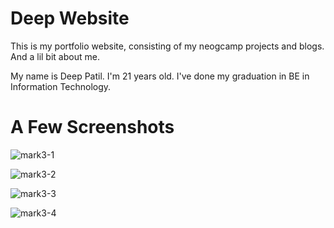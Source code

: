 # Deep Website

This is my portfolio website, consisting of my neogcamp projects and blogs. And a lil bit about me.

My name is Deep Patil. I'm 21 years old. I've done my graduation in BE in Information Technology.

# A Few Screenshots

![mark3-1](https://user-images.githubusercontent.com/59699631/189336204-8a154d53-8248-4a55-9d07-a799150b08ec.png)

![mark3-2](https://user-images.githubusercontent.com/59699631/189336211-164bd47b-d102-4d12-be06-e9174a46831b.png)

![mark3-3](https://user-images.githubusercontent.com/59699631/189336227-dd43fb5b-434f-4f45-be3f-ab6848cbcaad.png)

![mark3-4](https://user-images.githubusercontent.com/59699631/189336237-27655aa6-971a-422d-a75b-d97fb3b82c6e.png)
